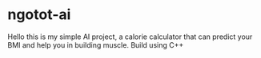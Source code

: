 # ngotot-ai
Hello this is my simple AI project, a calorie calculator that can predict your BMI and help you in building muscle.
Build using C++
